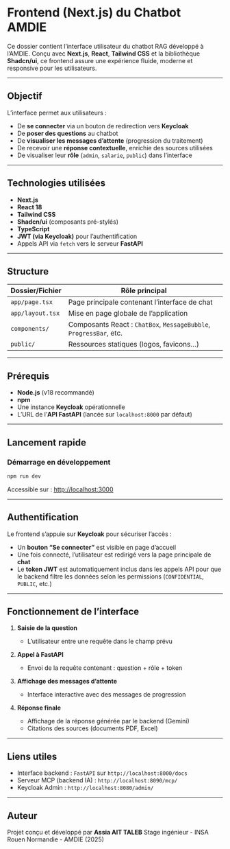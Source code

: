 # Frontend (Next.js) du Chatbot AMDIE

Ce dossier contient l’interface utilisateur du chatbot RAG développé à l’AMDIE. Conçu avec **Next.js**, **React**, **Tailwind CSS** et la bibliothèque **Shadcn/ui**, ce frontend assure une expérience fluide, moderne et responsive pour les utilisateurs.

---

## Objectif

L’interface permet aux utilisateurs :

* De **se connecter** via un bouton de redirection vers **Keycloak**
* De **poser des questions** au chatbot
* De **visualiser les messages d’attente** (progression du traitement)
* De recevoir une **réponse contextuelle**, enrichie des sources utilisées
* De visualiser leur **rôle** (`admin`, `salarie`, `public`) dans l’interface

---

##  Technologies utilisées

* **Next.js** 
* **React 18**
* **Tailwind CSS**
* **Shadcn/ui** (composants pré-stylés)
* **TypeScript**
* **JWT (via Keycloak)** pour l’authentification
* Appels API via `fetch` vers le serveur **FastAPI**

---

## Structure

| Dossier/Fichier      | Rôle principal                                                      |
| -------------------- | ------------------------------------------------------------------- |
| `app/page.tsx`       | Page principale contenant l’interface de chat                       |
| `app/layout.tsx`     | Mise en page globale de l’application                               |
| `components/`        | Composants React : `ChatBox`, `MessageBubble`, `ProgressBar`, etc.  |
| `public/`            | Ressources statiques (logos, favicons…)                             |

---

## Prérequis


* **Node.js** (v18 recommandé)
* **npm**
* Une instance **Keycloak** opérationnelle
* L’URL de l’**API FastAPI** (lancée sur `localhost:8000` par défaut)


---

## Lancement rapide


### Démarrage en développement

```bash
npm run dev
```

Accessible sur : [http://localhost:3000](http://localhost:3000)

---

## Authentification

Le frontend s’appuie sur **Keycloak** pour sécuriser l’accès :

* Un **bouton “Se connecter”** est visible en page d’accueil
* Une fois connecté, l’utilisateur est redirigé vers la page principale de **chat**
* Le **token JWT** est automatiquement inclus dans les appels API pour que le backend filtre les données selon les permissions (`CONFIDENTIAL`, `PUBLIC`, etc.)

---

## Fonctionnement de l’interface

1. **Saisie de la question**

   * L’utilisateur entre une requête dans le champ prévu
2. **Appel à FastAPI**

   * Envoi de la requête contenant : question + rôle + token
3. **Affichage des messages d’attente**

   * Interface interactive avec des messages de progression
4. **Réponse finale**

   * Affichage de la réponse générée par le backend (Gemini)
   * Citations des sources (documents PDF, Excel)


---

## Liens utiles

* Interface backend : `FastAPI` sur `http://localhost:8000/docs`
* Serveur MCP (backend IA) : `http://localhost:8090/mcp/`
* Keycloak Admin : `http://localhost:8080/admin/`

---

## Auteur

Projet conçu et développé par **Assia AIT TALEB**
Stage ingénieur - INSA Rouen Normandie - AMDIE (2025)

